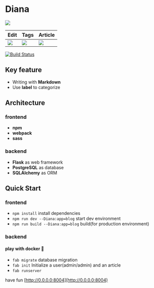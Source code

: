 # Diana
[![](http://img.l.jifangcheng.com/9a1600e2c26fd6180663bc88581f70f3580d2494.png)](https://l.jifangcheng.com)

Edit | Tags | Article
--- | --- | ---
![](http://img.l.jifangcheng.com/ccb802efdf2324a1bc5b1c9c4bb4b6872ba2fd54.png) | ![](http://img.l.jifangcheng.com/bca54377ba24092cf7f8404bca6aff9b7951381b.png) | ![](http://img.l.jifangcheng.com/3138596bb343f210d7aa238165817ece3efd7a83.png)

[![Build Status](https://travis-ci.org/iawia002/Diana.svg?branch=master)](https://travis-ci.org/iawia002/Diana)

## Key feature
* Writing with __Markdown__
* Use __label__ to categorize

## Architecture
### frontend
* __npm__
* __webpack__
* __sass__

### backend
* __Flask__ as web framework
* __PostgreSQL__ as database
* __SQLAlchemy__ as ORM

## Quick Start
### frontend
* `npm install` install dependencies
* `npm run dev --Diana:app=blog` start dev environment
* `npm run build --Diana:app=blog` build(for production environment)

### backend

#### play with docker 🐳
* `fab migrate` database migration
* `fab init` Initialize a user(admin/admin) and an article
* `fab runserver`

have fun [http://0.0.0.0:8004](http://0.0.0.0:8004)
